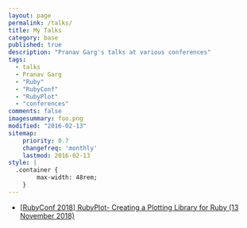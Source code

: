 ```yaml
---
layout: page
permalink: /talks/
title: My Talks
category: base
published: true
description: "Pranav Garg's talks at various conferences"
tags:
  - talks
  - Pranav Garg
  - "Ruby"
  - "RubyConf"
  - "RubyPlot"
  - "conferences"
comments: false
imagesummary: foo.png
modified: "2016-02-13"
sitemap:
    priority: 0.7
    changefreq: 'monthly'
    lastmod: 2016-02-13
style: |
  .container {
        max-width: 48rem;
    }
---
```


<div class="Talks text-center">
  <ul>
    <li>
      <a href="http://confreaks.tv/videos/rubyconf2018-rubyplot-creating-a-plotting-library-for-ruby">[RubyConf 2018] RubyPlot- Creating a Plotting Library for Ruby (13 November 2018) </a>
    </li>
  </ul>
</div>
